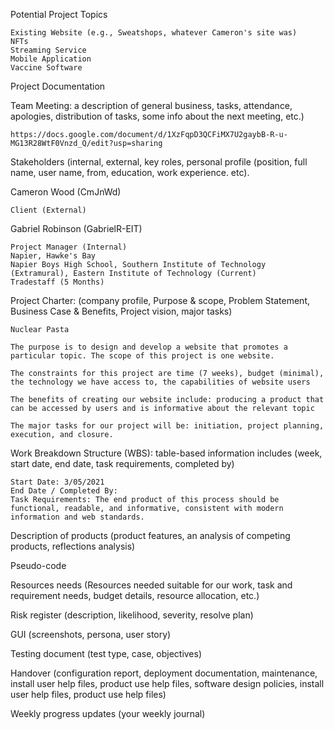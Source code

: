 Potential Project Topics

    Existing Website (e.g., Sweatshops, whatever Cameron's site was)
    NFTs
    Streaming Service
    Mobile Application
    Vaccine Software

Project Documentation

Team Meeting: a description of general business, tasks, attendance, apologies, distribution of tasks, some info about the next meeting, etc.)

    https://docs.google.com/document/d/1XzFqpD3QCFiMX7U2gaybB-R-u-MG13R28WtF0Vnzd_Q/edit?usp=sharing

Stakeholders (internal, external, key roles, personal profile (position, full name, user name, from, education, work experience. etc).

  Cameron Wood (CmJnWd)

    Client (External)

  Gabriel Robinson (GabrielR-EIT)

    Project Manager (Internal)
    Napier, Hawke's Bay
    Napier Boys High School, Southern Institute of Technology (Extramural), Eastern Institute of Technology (Current)
    Tradestaff (5 Months)

Project Charter: (company profile, Purpose & scope, Problem Statement, Business Case & Benefits, Project vision, major tasks) 

    Nuclear Pasta
  
    The purpose is to design and develop a website that promotes a particular topic. The scope of this project is one website.
  
    The constraints for this project are time (7 weeks), budget (minimal), the technology we have access to, the capabilities of website users 
  
    The benefits of creating our website include: producing a product that can be accessed by users and is informative about the relevant topic
  
    The major tasks for our project will be: initiation, project planning, execution, and closure.

Work Breakdown Structure (WBS): table-based information includes (week, start date, end date, task requirements, completed by) 

    Start Date: 3/05/2021 
    End Date / Completed By: 
    Task Requirements: The end product of this process should be functional, readable, and informative, consistent with modern information and web standards. 

Description of products (product features, an analysis of competing products, reflections analysis)



Pseudo-code



Resources needs (Resources needed suitable for our work, task and requirement needs, budget details, resource allocation, etc.)



Risk register (description, likelihood, severity, resolve plan)



GUI (screenshots, persona, user story)



Testing document (test type, case, objectives)



Handover (configuration report, deployment documentation, maintenance, install user help files, product use help files, software design policies, install user help files, product use help files)



Weekly progress updates (your weekly journal)

